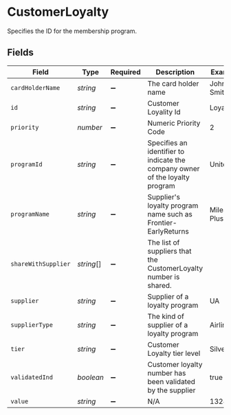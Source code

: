 # CustomerLoyalty

Specifies the ID for the membership program.


## Fields

| Field                                                                        | Type                                                                         | Required                                                                     | Description                                                                  | Example                                                                      |
| ---------------------------------------------------------------------------- | ---------------------------------------------------------------------------- | ---------------------------------------------------------------------------- | ---------------------------------------------------------------------------- | ---------------------------------------------------------------------------- |
| `cardHolderName`                                                             | *string*                                                                     | :heavy_minus_sign:                                                           | The card holder name                                                         | John Smith                                                                   |
| `id`                                                                         | *string*                                                                     | :heavy_minus_sign:                                                           | Customer Loyality Id                                                         | Loyalty_1                                                                    |
| `priority`                                                                   | *number*                                                                     | :heavy_minus_sign:                                                           | Numeric Priority Code                                                        | 2                                                                            |
| `programId`                                                                  | *string*                                                                     | :heavy_minus_sign:                                                           | Specifies an identifier to indicate the company owner of the loyalty program | United                                                                       |
| `programName`                                                                | *string*                                                                     | :heavy_minus_sign:                                                           | Supplier's loyalty program name such as Frontier-EarlyReturns                | Mileage Plus                                                                 |
| `shareWithSupplier`                                                          | *string*[]                                                                   | :heavy_minus_sign:                                                           | The list of suppliers that the CustomerLoyalty number is shared.             |                                                                              |
| `supplier`                                                                   | *string*                                                                     | :heavy_minus_sign:                                                           | Supplier of a loyalty program                                                | UA                                                                           |
| `supplierType`                                                               | *string*                                                                     | :heavy_minus_sign:                                                           | The kind of supplier of a loyalty program                                    | Airline                                                                      |
| `tier`                                                                       | *string*                                                                     | :heavy_minus_sign:                                                           | Customer Loyalty tier level                                                  | Silver                                                                       |
| `validatedInd`                                                               | *boolean*                                                                    | :heavy_minus_sign:                                                           | Customer loyalty number has been validated by the supplier                   | true                                                                         |
| `value`                                                                      | *string*                                                                     | :heavy_minus_sign:                                                           | N/A                                                                          | 132456                                                                       |